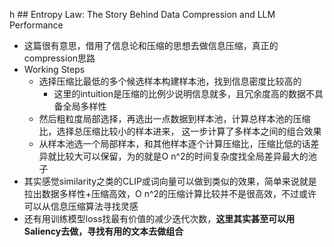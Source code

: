 h ## Entropy Law: The Story Behind Data Compression and LLM Performance

- 这篇很有意思，借用了信息论和压缩的思想去做信息压缩，真正的compression思路
- Working Steps
    - 选择压缩比最低的多个候选样本构建样本池，找到信息密度比较高的
        - 这里的intuition是压缩的比例少说明信息就多，且冗余度高的数据不具备全局多样性
    - 然后粗粒度局部选择，再选出一点数据到样本池，计算总样本池的压缩比，选择总压缩比较小的样本进来， 这一步计算了多样本之间的组合效果
    - 从样本池选一个局部样本，和其他样本逐个计算压缩比，压缩比低的话差异就比较大可以保留，为的就是O n^2的时间复杂度找全局差异最大的池子
- 其实感觉similarity之类的CLIP或词向量可以做到类似的效果，简单来说就是拉出数据多样性+压缩高效，O n^2的压缩计算比较并不是很高效，不过或许可以从信息压缩算法寻找灵感
- 还有用训练模型loss找最有价值的减少迭代次数，**这里其实甚至可以用Saliency去做，寻找有用的文本去做组合**
